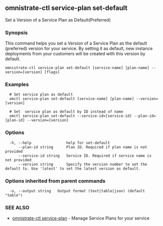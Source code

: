 ## omnistrate-ctl service-plan set-default

Set a Version of a Service Plan as Default(Preferred)

### Synopsis

This command helps you set a Version of a Service Plan as the default (preferred) version for your service.
By setting it as default, new instance deployments from your customers will be created with this version by default.

```
omnistrate-ctl service-plan set-default [service-name] [plan-name] --version=[version] [flags]
```

### Examples

```
  # Set service plan as default
  omctl service-plan set-default [service-name] [plan-name] --version=[version]

  # Set  service plan as default by ID instead of name
  omctl service-plan set-default --service-id=[service-id] --plan-id=[plan-id] --version=[version]
```

### Options

```
  -h, --help                help for set-default
      --plan-id string      Plan ID. Required if plan name is not provided
      --service-id string   Service ID. Required if service name is not provided
      --version string      Specify the version number to set the default to. Use 'latest' to set the latest version as default.
```

### Options inherited from parent commands

```
  -o, --output string   Output format (text|table|json) (default "table")
```

### SEE ALSO

* [omnistrate-ctl service-plan](omnistrate-ctl_service-plan.md)	 - Manage Service Plans for your service

